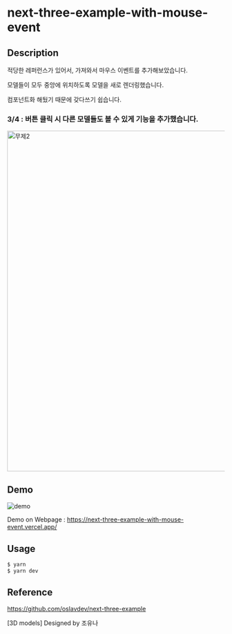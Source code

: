 # next-three-example-with-mouse-event

## Description

적당한 레퍼런스가 있어서, 가져와서 마우스 이벤트를 추가해보았습니다.

모델들이 모두 중앙에 위치하도록 모델을 새로 렌더링했습니다.

컴포넌트화 해뒀기 때문에 갖다쓰기 쉽습니다.

### 3/4 : 버튼 클릭 시 다른 모델들도 볼 수 있게 기능을 추가했습니다.

<img width="790" alt="무제2" src="https://user-images.githubusercontent.com/86578246/222916945-95de2f3d-d9b0-44a1-a620-f727ba2c96b9.png">

## Demo
![demo](https://user-images.githubusercontent.com/86578246/221409732-f3031291-f17b-447b-b55c-d62100819acc.gif)

Demo on Webpage : https://next-three-example-with-mouse-event.vercel.app/


## Usage
```sh
$ yarn
$ yarn dev
```

## Reference
https://github.com/oslavdev/next-three-example

[3D models] Designed by 조유나
